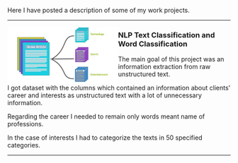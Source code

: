 Here I have posted a description of some of my work projects.

---
<p>
  <img width="250" align='left' src="https://github.com/nik-kad/portfolio/blob/main/pictures/text_classification.jpg">
</p>

### NLP Text Classification and Word Classification


The main goal of this project was an information extraction from raw unstructured text.

I got dataset with the columns which contained an information about clients' career and interests as unstructured text with a lot of unnecessary information.

Regarding the career I needed to remain only words meant name of professions.

In the case of interests I had to categorize the texts in 50 specified categories.


---
